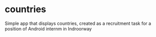 # countries
Simple app that displays countries, created as a recruitment task for a position of Android internm in Indroorway
